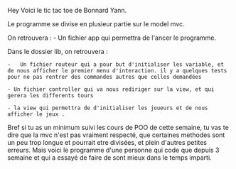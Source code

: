 
Hey
Voici le tic tac toe de Bonnard Yann. 

Le programme se divise en plusieur partie sur le model mvc.

On retrouvera :
	- Un fichier app qui permettra de l'ancer le programme.

Dans le dossier lib, on retrouvera :

	-	Un fichier routeur qui a pour but d'initialiser les variable, et de nous afficher le premier menu d'interaction. il y a quelques tests pour ne pas rentrer des commandes autres que celles demandées

	- Un fichier controller qui va nous rediriger sur la view, et qui gerera les differents tours

	- la view qui permettra de d'initialiser les joueurs et de nous afficher le jeux .

Bref si tu as un minimum suivi les cours de POO de cette semaine, tu vas te dire que la mvc n'est pas vraiment respecté, que certaines methodes sont un peu trop longue et pourrait etre divisées, et plein d'autres petites erreurs.
Mais voici le programme d'une personne qui code que depuis 3 semaine et qui a essayé de faire de sont mieux dans le temps imparti.